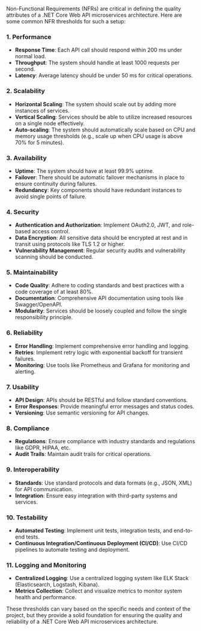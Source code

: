 Non-Functional Requirements (NFRs) are critical in defining the quality attributes of a .NET Core Web API microservices architecture. Here are some common NFR thresholds for such a setup:

### 1. **Performance**
- **Response Time**: Each API call should respond within 200 ms under normal load.
- **Throughput**: The system should handle at least 1000 requests per second.
- **Latency**: Average latency should be under 50 ms for critical operations.

### 2. **Scalability**
- **Horizontal Scaling**: The system should scale out by adding more instances of services.
- **Vertical Scaling**: Services should be able to utilize increased resources on a single node effectively.
- **Auto-scaling**: The system should automatically scale based on CPU and memory usage thresholds (e.g., scale up when CPU usage is above 70% for 5 minutes).

### 3. **Availability**
- **Uptime**: The system should have at least 99.9% uptime.
- **Failover**: There should be automatic failover mechanisms in place to ensure continuity during failures.
- **Redundancy**: Key components should have redundant instances to avoid single points of failure.

### 4. **Security**
- **Authentication and Authorization**: Implement OAuth2.0, JWT, and role-based access control.
- **Data Encryption**: All sensitive data should be encrypted at rest and in transit using protocols like TLS 1.2 or higher.
- **Vulnerability Management**: Regular security audits and vulnerability scanning should be conducted.

### 5. **Maintainability**
- **Code Quality**: Adhere to coding standards and best practices with a code coverage of at least 80%.
- **Documentation**: Comprehensive API documentation using tools like Swagger/OpenAPI.
- **Modularity**: Services should be loosely coupled and follow the single responsibility principle.

### 6. **Reliability**
- **Error Handling**: Implement comprehensive error handling and logging.
- **Retries**: Implement retry logic with exponential backoff for transient failures.
- **Monitoring**: Use tools like Prometheus and Grafana for monitoring and alerting.

### 7. **Usability**
- **API Design**: APIs should be RESTful and follow standard conventions.
- **Error Responses**: Provide meaningful error messages and status codes.
- **Versioning**: Use semantic versioning for API changes.

### 8. **Compliance**
- **Regulations**: Ensure compliance with industry standards and regulations like GDPR, HIPAA, etc.
- **Audit Trails**: Maintain audit trails for critical operations.

### 9. **Interoperability**
- **Standards**: Use standard protocols and data formats (e.g., JSON, XML) for API communication.
- **Integration**: Ensure easy integration with third-party systems and services.

### 10. **Testability**
- **Automated Testing**: Implement unit tests, integration tests, and end-to-end tests.
- **Continuous Integration/Continuous Deployment (CI/CD)**: Use CI/CD pipelines to automate testing and deployment.

### 11. **Logging and Monitoring**
- **Centralized Logging**: Use a centralized logging system like ELK Stack (Elasticsearch, Logstash, Kibana).
- **Metrics Collection**: Collect and visualize metrics to monitor system health and performance.

These thresholds can vary based on the specific needs and context of the project, but they provide a solid foundation for ensuring the quality and reliability of a .NET Core Web API microservices architecture.